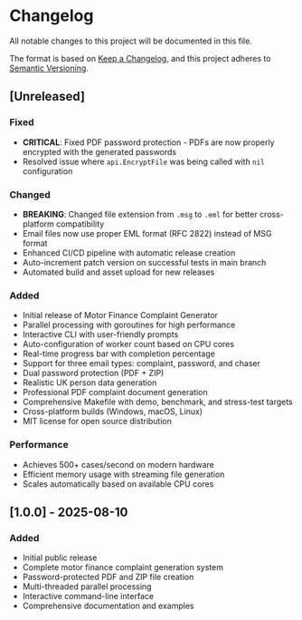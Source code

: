 # Changelog

All notable changes to this project will be documented in this file.

The format is based on [Keep a Changelog](https://keepachangelog.com/en/1.0.0/),
and this project adheres to [Semantic Versioning](https://semver.org/spec/v2.0.0.html).

## [Unreleased]

### Fixed

- **CRITICAL**: Fixed PDF password protection - PDFs are now properly encrypted with the generated passwords
- Resolved issue where `api.EncryptFile` was being called with `nil` configuration

### Changed

- **BREAKING**: Changed file extension from `.msg` to `.eml` for better cross-platform compatibility
- Email files now use proper EML format (RFC 2822) instead of MSG format
- Enhanced CI/CD pipeline with automatic release creation
- Auto-increment patch version on successful tests in main branch
- Automated build and asset upload for new releases

### Added

- Initial release of Motor Finance Complaint Generator
- Parallel processing with goroutines for high performance
- Interactive CLI with user-friendly prompts
- Auto-configuration of worker count based on CPU cores
- Real-time progress bar with completion percentage
- Support for three email types: complaint, password, and chaser
- Dual password protection (PDF + ZIP)
- Realistic UK person data generation
- Professional PDF complaint document generation
- Comprehensive Makefile with demo, benchmark, and stress-test targets
- Cross-platform builds (Windows, macOS, Linux)
- MIT license for open source distribution

### Performance

- Achieves 500+ cases/second on modern hardware
- Efficient memory usage with streaming file generation
- Scales automatically based on available CPU cores

## [1.0.0] - 2025-08-10

### Added

- Initial public release
- Complete motor finance complaint generation system
- Password-protected PDF and ZIP file creation
- Multi-threaded parallel processing
- Interactive command-line interface
- Comprehensive documentation and examples
